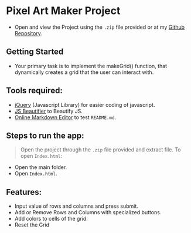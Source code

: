 # Pixel Art Maker Project

* Open and view the Project using the `.zip` file provided or at my [Github Repository](https://github.com/madhur-taneja/Pixel-Art-Maker).

## Getting Started

* Your primary task is to implement the makeGrid() function, that dynamically creates a grid that the user can interact with.

## Tools required:

* [jQuery](https://code.jquery.com/jquery-3.2.1.min.js) (Javascript Library) for easier coding of javascript.
* [JS Beautifier](http://www.freeformatter.com/javascript-beautifier.html) to Beautify JS.
* [Online Markdown Editor](http://dillinger.io/) to test `README.md`.

## Steps to run the app:

> Open the project through the `.zip` file provided and extract file.
> To open `Index.html`:
* Open the main folder.
* Open `Index.html`.

## Features:

* Input value of rows and columns and press submit.
* Add or Remove Rows and Columns with specialized buttons.
* Add colors to cells of the grid.
* Reset the Grid
